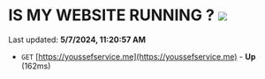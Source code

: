 # IS MY WEBSITE RUNNING ? [![](https://img.shields.io/static/v1?label=Sponsor&message=%E2%9D%A4&logo=GitHub&color=%23fe8e86)](https://github.com/sponsors/<username>)

Last updated: **5/7/2024, 11:20:57 AM**

- `GET` [https://youssefservice.me](https://youssefservice.me) - **Up** (162ms)
